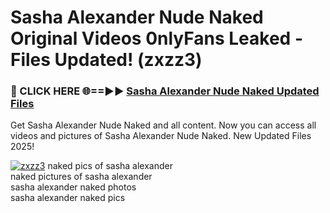 # Sasha Alexander Nude Naked Original Videos 0nlyFans Leaked - Files Updated! (zxzz3)

<h3>🔴 CLICK HERE 🌐==►► <a href="https://tinyurl.com/up5wt9bj" rel="nofollow">Sasha Alexander Nude Naked Updated Files</a></h3>

Get Sasha Alexander Nude Naked and all content. Now you can access all videos and pictures of Sasha Alexander Nude Naked. New Updated Files 2025!

[![zxzz3](https://i.imgur.com/ABiUzMV.gif)](https://tinyurl.com/up5wt9bj)
naked pics of sasha alexander<br>
naked pictures of sasha alexander<br>
sasha alexander naked photos<br>
sasha alexander naked pics